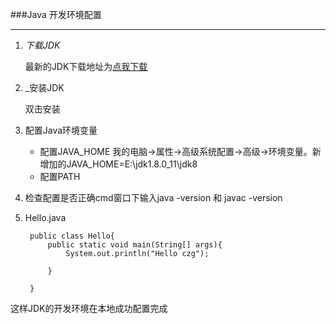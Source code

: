 ###Java 开发环境配置

***

1. _下载JDK_

	最新的JDK下载地址为[点我下载][1]
    
2. _安装JDK

	双击安装
    [](/images/jdk_jdk_install.png)
    
    [](/image/jdk_jre_install.png)
    
3. 配置Java环境变量

	+ 配置JAVA_HOME
	我的电脑->属性->高级系统配置->高级->环境变量。新增加的JAVA_HOME=E:\jdk1.8.0_11\jdk8
    [](/images/jdk_java_home.png)
    + 配置PATH
	[](/images/jdk_path.png)
    
4. 检查配置是否正确cmd窗口下输入java -version 和 javac -version
	[](/images/jdk_check.png)
5. Hello.java

		public class Hello{
        	public static void main(String[] args){
            	System.out.println("Hello czg");
            
            }
        
        }
    
    
   [](/images/java.png)
    
   [](/images/javac.png)
    
这样JDK的开发环境在本地成功配置完成
    
    
    
    
    
    
    
    
    
    
    
    
[1]:http://www.oracle.com/technetwork/java/javase/downloads/jdk8-arm-downloads-2187472.html    